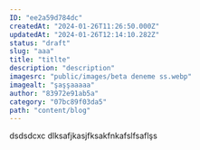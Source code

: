 ```yaml
---
ID: "ee2a59d784dc"
createdAt: "2024-01-26T11:26:50.000Z"
updatedAt: "2024-01-26T12:14:10.282Z"
status: "draft"
slug: "aaa"
title: "titlte"
description: "description"
imagesrc: "public/images/beta deneme ss.webp"
imagealt: "şaşşaaaaa"
author: "83972e91ab5a"
category: "07bc89f03da5"
path: "content/blog"
---
```

dsdsdcxc
dlksafjkasjfksakfnkafslfsaflşs
